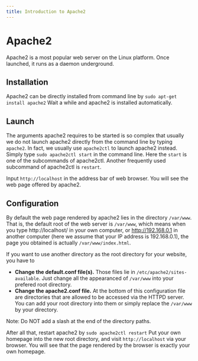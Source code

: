 ```yaml
---
title: Introduction to Apache2
---
```


# Apache2

Apache2 is a most popular web server on the Linux platform.
Once launched, it runs as a daemon underground.

## Installation
Apache2 can be directly installed from command line by ```sudo apt-get install apache2```
Wait a while and apache2 is installed automatically.

## Launch
The arguments apache2 requires to be started is so complex that usually we do not launch apache2 directly from the command line by typing
```apache2```.
In fact, we usually use ```apache2ctl``` to launch apache2 instead.
Simply type `sudo apache2ctl start` in the command line.
Here the `start` is one of the subcommands of apache2ctl.
Another frequently used subcommand of apache2ctl is `restart`.

Input `http://localhost` in the address bar of web browser.
You will see the web page offered by apache2.

## Configuration
By default the web page rendered by apache2 lies in the directory `/var/www`.
That is, the default root of the web server is `/var/www`,
which means when you type http://localhost/ in your own computer,
or http://192.168.0.1 in another computer (here we assume that your IP address is 192.168.0.1),
the page you obtained is actually `/var/www/index.html`.

If you want to use another directory as the root directory for your website, you have to

* **Change the default.conf file(s).**
Those files lie in `/etc/apache2/sites-available`.
Just change all the appearanced of `/var/www` into your prefered root directory.
* **Change the apache2.conf file.**
At the bottom of this configuration file are directories that are allowed to be accessed via the HTTPD server.
You can add your root directory into them or simply replace the `/var/www` by your directory.

Note: Do NOT add a slash at the end of the directory paths.

After all that, restart apache2 by `sudo apache2ctl restart`
Put your own homepage into the new root directory, and visit `http://localhost` via your browser.
You will see that the page rendered by the browser is exactly your own homepage.
